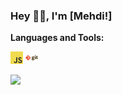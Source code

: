 ### Hey 👋🏻, I'm [Mehdi!]



**Languages and Tools:**  


<code><img height="20" title="Javascript" src="https://raw.githubusercontent.com/github/explore/80688e429a7d4ef2fca1e82350fe8e3517d3494d/topics/javascript/javascript.png"></code>
<code><img height="20" title="Git" src="https://raw.githubusercontent.com/github/explore/80688e429a7d4ef2fca1e82350fe8e3517d3494d/topics/git/git.png"></code>


<a href="https://github.com/Mehdihmz">
  <img align="left" src="https://github-readme-stats.vercel.app/api/?username=Mehdihmz&show_icons=true" />
</a>
<!-- <a href="https://github.com/Mehdihmz">
  <img align="left" src="https://github-readme-stats.vercel.app/api/top-langs/?username=Mehdihmz&show_icons=true" />
</a>
 -->
